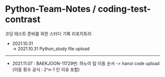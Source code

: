 # Python-Team-Notes / coding-test-contrast
코딩 테스트 준비를 위한 스터디 기록 리포지토리 

* 2021.10.31   
-> 2021.10.31 Python_study file upload  

***
* 2021.11.07 : BAEKJOON-11729번: 하노이 탑 이동 순서
-> hanoi code upload (이동 횟수 공식 : 2^n-1 인 이유 포함)  